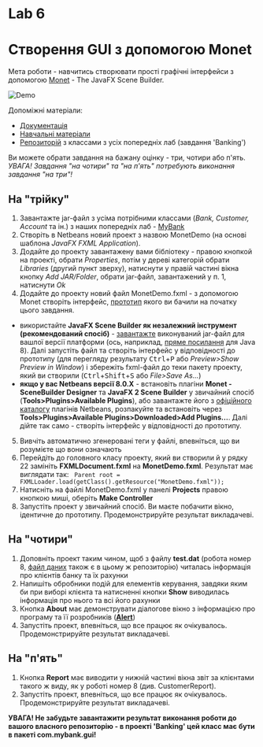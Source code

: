 # Lab 6
# Створення GUI з допомогою Monet 
Мета роботи - навчитись створювати прості графічні інтерфейси з допомогою [Monet](https://blogs.oracle.com/geertjan/monet:-tight-javafx-scene-builder-integration-in-netbeans-ide) - The JavaFX Scene Builder. 

![Demo](https://github.com/liketaurus/TUI-Labs/blob/master/Lab%204%20-%20Matisse/GUI-Lab-4.PNG)

Допоміжні матеріали: 
- [Документація](https://gluonhq.com/developers/) 
- [Навчальні матеріали](https://docs.oracle.com/javase/8/scene-builder-2/get-started-tutorial/index.html)
- [Репозиторій](https://github.com/liketaurus/OOP-JAVA) з классами з усіх попередніх лаб (завдання 'Banking')

Ви можете обрати завдання на бажану оцінку - три, чотири або п'ять. *УВАГА! Завдання "на чотири" та "на п'ять" потребують виконання завдання "на три"!* 

## На "трійку" 
1. Завантажте jar-файл з усіма потрібними классами (*Bank, Customer, Account* та ін.) з наших попередніх лаб - [MyBank](https://github.com/liketaurus/TUI-Labs/blob/master/jars/MyBank.jar) 
2. Створіть в Netbeans новий проект з назвою MonetDemo (на основі шаблона *JavaFX FXML Application*).
3. Додайте до проекту завантажену вами бібліотеку - правою кнопкой на проекті, обрати *Properties*, потім у дереві категорій обрати *Libraries* (другий пункт зверху), натиснути у правій частині вікна кнопку *Add JAR/Folder*, обрати jar-файл, завантажений у п. 1, натиснути *Ok* 
4. Додайте до проекту новий файл MonetDemo.fxml - з допомогою Monet створіть інтерфейс, [прототип](https://github.com/liketaurus/TUI-Labs/blob/master/Lab%204%20-%20Matisse/GUI-Lab-4.PNG) якого ви бачили на початку цього завдання. 
  - використайте **JavaFX Scene Builder як незалежний інструмент (рекомендований спосіб)** - [завантажте](https://gluonhq.com/products/scene-builder/) виконуваний jar-файл для вашлої версії платформи (ось, наприклад, [пряме посилання](https://gluonhq.com/products/scene-builder/thanks/?dl=/download/scene-builder-jar/) для Java 8). Далі запустіть файл та створіть інтерфейс у відповідності до прототипу (для перегляду результату <kbd>Ctrl</kbd>+<kbd>P</kbd> або *Preview>Show Preview in Window*) і збережіть fxml-файл до теки пакету проекту, який ви створили (<kbd>Ctrl</kbd>+<kbd>Shift</kbd>+<kbd>S</kbd> або *File>Save As...*)
  - **якщо у вас Netbeans версії 8.0.X** - встановіть плагіни **Monet - SceneBuilder Designer** та **JavaFX 2 Scene Builder** у звичайний спосіб (**Tools>Plugins>Available Plugins**), або завантажте його з [офіційного каталогу](http://plugins.netbeans.org/plugin/55434/monet-the-javafx-scene-builder-integration) плагінів Netbeans, розпакуйте та встановіть через **Tools>Plugins>Available Plugins>Downloaded>Add Plugins...**. Далі дійте так само - створіть інтерфейс у відповідності до прототипу.
5. Вивчіть автоматично згенеровані теги у файлі, впевніться, що ви розумієте що вони означають 
6. Перейдіть до головного класу проекту, який ви створили й у рядку 22 замініть **FXMLDocument.fxml** на **MonetDemo.fxml**. Результат має виглядати так: 
```` Parent root = FXMLLoader.load(getClass().getResource("MonetDemo.fxml"));````
7. Натисніть на файлі MonetDemo.fxml у панелі **Projects** правою кнопкою миші, оберіть **Make Controller**
6. Запустіть проект у звичайний спосіб. Ви маєте побачити вікно, ідентичне до прототипу. Продемонстрируйте результат викладачеві. 

## На "чотири"
1. Доповніть проект таким чином, щоб з файлу **test.dat** (робота номер 8, [файл даних](https://github.com/liketaurus/TUI-Labs/blob/master/data/test.dat) також є в цьому ж репозиторію) читалась інформація про клієнтів банку та їх рахунки 
2. Напишіть обробники подій для елементів керування, завдяки яким би при виборі клієнта та натисненні кнопки **Show** виводилась інформація про нього та всі його рахунки
3. Кнопка **About** має демонструвати діалогове вікно з інформацією про програму та її розробників (**[Alert](https://o7planning.org/ru/11529/javafx-alert-dialogs-tutorial)**)
3. Запустіть проект, впевніться, що все працює як очікувалось. Продемонстрируйте результат викладачеві.

## На "п'ять"
1. Кнопка **Report** має виводити у нижній частині вікна звіт за клієнтами такого ж виду, як у роботі номер 8 (див. CustomerReport).
2. Запустіть проект, впевніться, що все працює як очікувалось. Продемонстрируйте результат викладачеві. 

**УВАГА! Не забудьте завантажити результат виконання роботи до вашого власного репозиторію - в проекті 'Banking' цей класс має бути в пакеті com.mybank.gui!**
